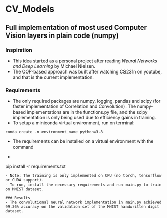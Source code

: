 # CV_Models
## Full implementation of most used Computer Vision layers in plain code (numpy)

### Inspiration
- This idea started as a personal project after reading <i>Neural Networks and Deep Learning</i> by Michael Nielsen.
- The OOP-based approach was built after watching CS231n on youtube, and that is the current implementation.

### Requirements
- The only required packages are numpy, logging, pandas and scipy (for faster implementation of Correlation and Convolution). The numpy-based implementations are in the functions.py file, and the scipy implementation is only being used due to efficiency gains in training.
- To setup a miniconda virtual environment, run on terminal:
```
conda create -n environment_name python=3.8
```
- The requirements can be installed on a virtual environment with the command
- ```
pip install -r requirements.txt
```
- Note: The training is only implemented on CPU (no torch, tensorflow or CUDA support).
- To run, install the necessary requirements and run main.py to train on MNIST dataset.

### Results
- The convolutional neural network implementation in main.py achieved 99.36% accuracy on the validation set of the MNIST handwritten digit dataset.
